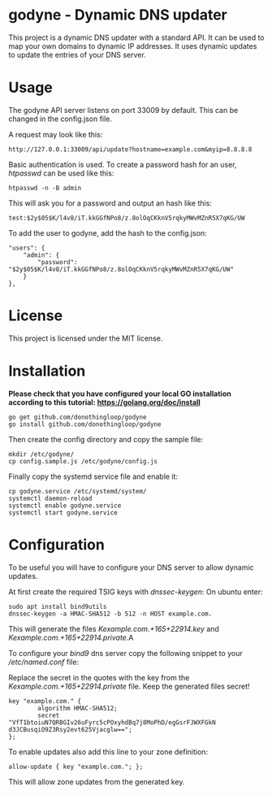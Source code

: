 # godyne - Dynamic DNS updater

This project is a dynamic DNS updater with a standard API. It can be used to map your own domains to dynamic IP addresses.
It uses dynamic updates to update the entries of your DNS server.

# Usage

The godyne API server listens on port 33009 by default. This can be changed in the config.json file.

A request may look like this:
```
http://127.0.0.1:33009/api/update?hostname=example.com&myip=8.8.8.8
```

Basic authentication is used. To create a password hash for an user, *htpasswd* can be used like this:
```
htpasswd -n -B admin
```

This will ask you for a password and output an hash like this:
```
test:$2y$05$K/l4v8/iT.kkGGfNPo8/z.8olOqCKknV5rqkyMWvMZnR5X7qKG/UW
```

To add the user to godyne, add the hash to the config.json:
```
"users": {
    "admin": {
        "password": "$2y$05$K/l4v8/iT.kkGGfNPo8/z.8olOqCKknV5rqkyMWvMZnR5X7qKG/UW"
    }
},
```

# License
This project is licensed under the MIT license.

# Installation

**Please check that you have configured your local GO installation according to this tutorial: https://golang.org/doc/install**

```
go get github.com/donothingloop/godyne
go install github.com/donothingloop/godyne
```

Then create the config directory and copy the sample file:

```
mkdir /etc/godyne/
cp config.sample.js /etc/godyne/config.js
```

Finally copy the systemd service file and enable it:

```
cp godyne.service /etc/systemd/system/
systemctl daemon-reload
systemctl enable godyne.service
systemctl start godyne.service
```

# Configuration

To be useful you will have to configure your DNS server to allow dynamic updates.

At first create the required TSIG keys with *dnssec-keygen*:
On ubuntu enter:

```
sudo apt install bind9utils
dnssec-keygen -a HMAC-SHA512 -b 512 -n HOST example.com.
```

This will generate the files *Kexample.com.+165+22914.key* and *Kexample.com.+165+22914.private*.A

To configure your *bind9* dns server copy the following snippet to your */etc/named.conf* file:

Replace the secret in the quotes with the key from the *Kexample.com.+165+22914.private* file.
Keep the generated files secret!

```
key "example.com." {
        algorithm HMAC-SHA512;
        secret "VfT1btoiuN7QRBGIv26uFyrc5cPOxyhdBq7j8MoPhD/egGsrFJWXFGkN d3JCBusqiO9Z3Rsy2evt625Vjacglw==";
};

```

To enable updates also add this line to your zone definition:

```
allow-update { key "example.com."; };
```

This will allow zone updates from the generated key.
